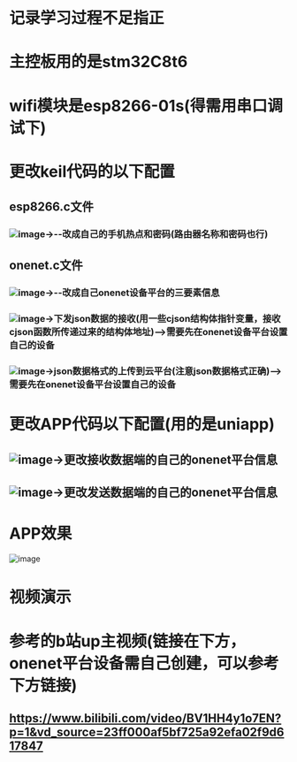 # 记录学习过程不足指正
# 主控板用的是stm32C8t6
# wifi模块是esp8266-01s(得需用串口调试下)



# 更改keil代码的以下配置
## esp8266.c文件
### ![image](https://github.com/user-attachments/assets/ab1220de-4d53-4058-982f-d3283adffb66)->--改成自己的手机热点和密码(路由器名称和密码也行)
## onenet.c文件
### ![image](https://github.com/user-attachments/assets/aba64853-329a-4443-8f46-a2cb65a2f041)->--改成自己onenet设备平台的三要素信息
### ![image](https://github.com/user-attachments/assets/9ec36da7-d549-4c8c-a366-bdf343872170)->下发json数据的接收(用一些cjson结构体指针变量，接收cjson函数所传递过来的结构体地址)-->需要先在onenet设备平台设置自己的设备
### ![image](https://github.com/user-attachments/assets/82dbba15-02c5-4f6f-b706-4eb5680938e2)->json数据格式的上传到云平台(注意json数据格式正确)-->需要先在onenet设备平台设置自己的设备
# 更改APP代码以下配置(用的是uniapp)
## ![image](https://github.com/user-attachments/assets/2598a058-eedf-4268-8c7b-e7c6c23237cb)->更改接收数据端的自己的onenet平台信息
## ![image](https://github.com/user-attachments/assets/6ad10965-5608-48bd-96de-53760989bf30)->更改发送数据端的自己的onenet平台信息


# APP效果
![image](https://github.com/user-attachments/assets/b53cf548-bc99-4e2c-9014-f8623fa05a5d)
# 视频演示
# 参考的b站up主视频(链接在下方，onenet平台设备需自己创建，可以参考下方链接)
## https://www.bilibili.com/video/BV1HH4y1o7EN?p=1&vd_source=23ff000af5bf725a92efa02f9d617847









